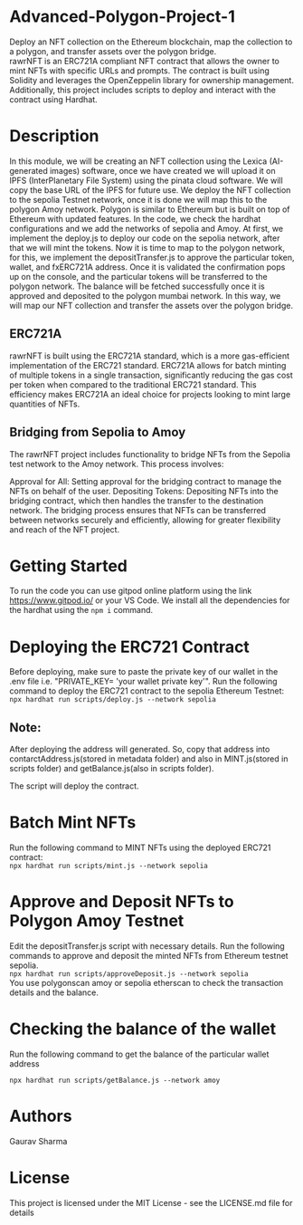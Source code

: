 # Advanced-Polygon-Project-1
Deploy an NFT collection on the Ethereum blockchain, map the collection to a polygon, and transfer assets over the polygon bridge.<br />
rawrNFT is an ERC721A compliant NFT contract that allows the owner to mint NFTs with specific URLs and prompts. The contract is built using Solidity and leverages the OpenZeppelin library for ownership management. Additionally, this project includes scripts to deploy and interact with the contract using Hardhat.

# Description

In this module, we will be creating an NFT collection using the Lexica (AI-generated images) software, once we have created we will upload it on IPFS (InterPlanetary File System) using the pinata cloud software. We will copy the base URL of the IPFS for future use. We deploy the NFT collection to the sepolia Testnet network, once it is done we will map this to the polygon Amoy network. Polygon is similar to Ethereum but is built on top of Ethereum with updated features. In the code, we check the hardhat configurations and we add the networks of sepolia and Amoy. At first, we implement the deploy.js to deploy our code on the sepolia network, after that we will mint the tokens. Now it is time to map to the polygon network, for this, we implement the depositTransfer.js to approve the particular token, wallet, and fxERC721A address. Once it is validated the confirmation pops up on the console, and the particular tokens will be transferred to the polygon network. The balance will be fetched successfully once it is approved and deposited to the polygon mumbai network. In this way, we will map our NFT collection and transfer the assets over the polygon bridge.

## ERC721A
rawrNFT is built using the ERC721A standard, which is a more gas-efficient implementation of the ERC721 standard. ERC721A allows for batch minting of multiple tokens in a single transaction, significantly reducing the gas cost per token when compared to the traditional ERC721 standard. This efficiency makes ERC721A an ideal choice for projects looking to mint large quantities of NFTs.
## Bridging from Sepolia to Amoy
The rawrNFT project includes functionality to bridge NFTs from the Sepolia test network to the Amoy network. This process involves:

Approval for All: Setting approval for the bridging contract to manage the NFTs on behalf of the user.
Depositing Tokens: Depositing NFTs into the bridging contract, which then handles the transfer to the destination network. The bridging process ensures that NFTs can be transferred between networks securely and efficiently, allowing for greater flexibility and reach of the NFT project.

# Getting Started
To run the code you can use gitpod online platform using the link https://www.gitpod.io/ or your VS Code. 
We install all the dependencies for the hardhat using the `npm i` command.
   
# Deploying the ERC721 Contract
Before deploying, make sure to paste the private key of our wallet in the .env file i.e. "PRIVATE_KEY= 'your wallet private key'". Run the following command to deploy the ERC721 contract to the sepolia Ethereum Testnet: <br />
`npx hardhat run scripts/deploy.js --network sepolia `

## Note:
After deploying the address will generated. So, copy that address into contarctAddress.js(stored in metadata folder) and also in MINT.js(stored in scripts folder) and getBalance.js(also in scripts folder).

The script will deploy the contract.

# Batch Mint NFTs
Run the following command to MINT NFTs using the deployed ERC721 contract:<br />
`npx hardhat run scripts/mint.js --network sepolia`

# Approve and Deposit NFTs to Polygon Amoy Testnet
Edit the depositTransfer.js script with necessary details. Run the following commands to approve and deposit the minted NFTs from Ethereum testnet sepolia.<br />
`npx hardhat run scripts/approveDeposit.js --network sepolia` <br />
You use polygonscan amoy or sepolia etherscan to check the transaction details and the balance.

# Checking the balance of the wallet
Run the following command to get the balance of the particular wallet address<br />

`npx hardhat run scripts/getBalance.js --network amoy`

# Authors

Gaurav Sharma

# License
This project is licensed under the MIT License - see the LICENSE.md file for details
